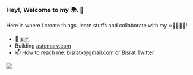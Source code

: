 ### Hey!, Welcome to my 🌍. 🤗

Here is where i create things, learn stuffs and collaborate with my ⭐🧑👩🧑🏾!   

- 🔭 🇪🇹.
-  Building [astemary.com](https://astemary.com)
-  📫 How to reach me: bisratx@gmail.com or [Bisrat Twitter](https://x.com/bisrat_girma_)

<!-- ![GitHub Stats](https://github-readme-stats.vercel.app/api?username=bisratgirma&theme=radical) -->

<!-- [![GitHub Streak](https://github-readme-streak-stats.herokuapp.com/?user=bisratgirma&theme=highcontrast)](https://git.io/streak-stats) -->

[![](https://visitcount.itsvg.in/api?id=bisratgirma&label=Profile%20Views&color=9&icon=5&pretty=false)](https://visitcount.itsvg.in)
